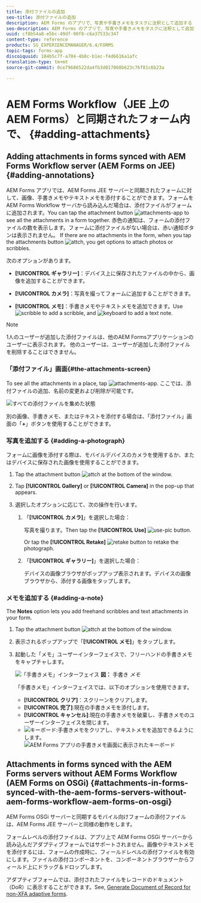 ```yaml
---
title: 添付ファイルの追加
seo-title: 添付ファイルの追加
description: AEM Forms のアプリで、写真や手書きメモをタスクに注釈として追加する
seo-description: AEM Forms のアプリで、写真や手書きメモをタスクに注釈として追加する
uuid: cf8b54a8-e5bc-49df-90f8-c6a37533c347
content-type: reference
products: SG_EXPERIENCEMANAGER/6.4/FORMS
topic-tags: forms-app
discoiquuid: 184b5c7f-a704-4b8c-b1ec-f4d6616a1afc
translation-type: tm+mt
source-git-commit: 0ce79686522da4fb3d017068b623c76f81c6b23a

---
```



# AEM Forms Workflow（JEE 上の AEM Forms）と同期されたフォーム内で、 {#adding-attachments}

## Adding attachments in forms synced with AEM Forms Workflow server (AEM Forms on JEE) {#adding-annotations}

AEM Forms アプリでは、AEM Forms JEE サーバーと同期されたフォームに対して、画像、手書きメモやテキストメモを添付することができます。フォームを AEM Forms Workflow サーバから読み込んだ場合は、添付ファイルがフォームに追加されます。You can tap the attachment button ![attachments-app](assets/attachments-app.png) to see all the attachments in a form together. 赤色の通知は、フォームの添付ファイルの数を表示します。フォームに添付ファイルがない場合は、赤い通知ボタンは表示されません。 If there are no attachments in the form, when you tap the attachments button ![attch](assets/attch.png), you get options to attach photos or scribbles.

次のオプションがあります。

* **[!UICONTROL ギャラリー]**：デバイス上に保存されたファイルの中から、画像を追加することができます。

* **[!UICONTROL カメラ]**：写真を撮ってフォームに追加することができます。

* **[!UICONTROL メモ]**：手書きメモやテキストメモを追加できます。Use ![scribble](assets/scribble.png) to add a scribble, and ![keyboard](assets/keyboard.png) to add a text note.

>[!NOTE]
>
>1人のユーザーが追加した添付ファイルは、他のAEM Formsアプリケーションのユーザーに表示されます。 他のユーザーは、ユーザーが追加した添付ファイルを削除することはできません。


### 「添付ファイル」画面{#the-attachments-screen}

To see all the attachments in a place, tap ![attachments-app](assets/attachments-app.png). ここでは、添付ファイルの追加、名前の変更および削除が可能です。

![すべての添付ファイルを集めた状態](assets/attachments-screen.png)

別の画像、手書きメモ、またはテキストを添付する場合は、「添付ファイル」画面の「**+**」ボタンを使用することができます。

### 写真を追加する {#adding-a-photograph}

フォームに画像を添付する際は、モバイルデバイスのカメラを使用するか、またはデバイスに保存された画像を使用することができます。

1. Tap the attachment button ![attch](assets/attch.png) at the bottom of the window.
1. Tap **[!UICONTROL Gallery]** or **[!UICONTROL Camera]** in the pop-up that appears.
1. 選択したオプションに応じて、次の操作を行います。

   1. 「**[!UICONTROL カメラ]**」を選択した場合：

      写真を撮ります。Then tap the **[!UICONTROL Use]** ![use-pic](assets/use-pic.png) button.

      Or tap the **[!UICONTROL Retake]** ![retake](assets/retake.png) button to retake the photograph.

   1. 「**[!UICONTROL ギャラリー]**」を選択した場合：

      デバイスの画像ブラウザがポップアップ表示されます。デバイスの画像ブラウザから、添付する画像をタップします。

### メモを追加する {#adding-a-note}

The **Notes** option lets you add freehand scribbles and text attachments in your form.

1. Tap the attachment button ![attch](assets/attch.png) at the bottom of the window.
1. 表示されるポップアップで「**[!UICONTROL メモ]**」をタップします。
1. 起動した「メモ」ユーザーインターフェイスで、フリーハンドの手書きメモをキャプチャします。

   ![「手書きメモ」インターフェイス](assets/scribble-ui.png)
   **図：** 手書き *メモ*

   「手書きメモ」インターフェイスでは、以下のオプションを使用できます。

   * **[!UICONTROL クリア]**：スクリーンをクリアします。
   * **[!UICONTROL 完了]**:現在の手書きメモを添付します。
   * **[!UICONTROL キャンセル]**:現在の手書きメモを破棄し、手書きメモのユーザーインターフェイスを閉じます。
   * ![キーボード](assets/keyboard.png):手書きメモをクリアし、テキストメモを追加できるようにします。
   ![AEM Forms アプリの手書きメモ画面に表示されたキーボード](assets/keyboard-inapp.png)

## Attachments in forms synced with the AEM Forms servers without AEM Forms Workflow (AEM Forms on OSGi) {#attachments-in-forms-synced-with-the-aem-forms-servers-without-aem-forms-workflow-aem-forms-on-osgi}

AEM Forms OSGi サーバーと同期するモバイル向けフォームの添付ファイルは、AEM Forms JEE サーバーと同様の動作をします。

フォームレベルの添付ファイルは、アプリ上で AEM Forms OSGi サーバーから読み込んだアダプティブフォームではサポートされません。画像やテキストメモを添付するには、フォームの作成時に、フィールドレベルの添付ファイルを有効にします。ファイルの添付コンポーネントを、コンポーネントブラウザーからフィールド上にドラッグ＆ドロップします。

アダプティブフォームでは、添付されたファイルをレコードのドキュメント（DoR）に表示することができます。See, [Generate Document of Record for non-XFA adaptive forms](/help/forms/using/generate-document-of-record-for-non-xfa-based-adaptive-forms.md).
